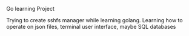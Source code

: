 
Go learning Project

Trying to create sshfs manager while learning golang.
Learning how to operate on json files, terminal user interface, maybe SQL databases
